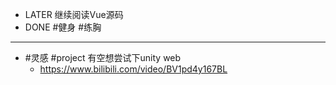 - LATER  继续阅读Vue源码
- DONE #健身 #练胸
- ---
- #灵感 #project 有空想尝试下unity web
	- https://www.bilibili.com/video/BV1pd4y167BL